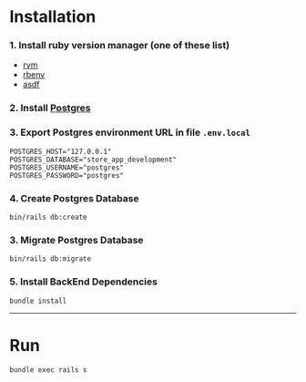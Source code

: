 # Installation

### 1. Install ruby version manager (one of these list)

* [rvm](https://rvm.io)
* [rbenv](https://github.com/rbenv/rbenv)
* [asdf](https://asdf-vm.com)

### 2. Install [Postgres](https://www.postgresql.org)

### 3. Export Postgres environment URL in file `.env.local`

```
POSTGRES_HOST="127.0.0.1"
POSTGRES_DATABASE="store_app_development"
POSTGRES_USERNAME="postgres"
POSTGRES_PASSWORD="postgres"
```


### 4. Create Postgres Database

```
bin/rails db:create
```


### 3. Migrate Postgres Database

```
bin/rails db:migrate
```

### 5. Install BackEnd Dependencies

```
bundle install
```

___

# Run

```
bundle exec rails s
```
